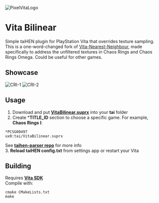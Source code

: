 ![PixelVitaLogo](https://user-images.githubusercontent.com/20092823/113035584-09c89c80-919c-11eb-9a82-a0cc51e6c6f0.png)

# Vita Bilinear
Simple taiHEN plugin for PlayStation Vita that overrides texture sampling.   
This is a one-word-changed fork of [Vita-Nearest-Neighbour](https://github.com/MuxaJlbl4/Vita-Nearest-Neighbour), made specifically to address the unfiltered textures in Chaos Rings and Chaos Rings Omega. Could be useful for other games.

## Showcase
![CRI-1](https://user-images.githubusercontent.com/5187034/127921982-c1cbfa7a-ca26-4c70-98a0-41b66b081e71.gif)
![CRI-2](https://user-images.githubusercontent.com/5187034/127922049-0cc6167c-8ed2-45cc-85f1-ec2b39efab96.gif)

## Usage
1. Download and put **[VitaBilinear.suprx](https://github.com/swosho/Vita-Bilinear/releases)** into your **tai** folder  
2. Create ***TITLE_ID** section to choose a specific game. For example, **Chaos Rings I**:
```
*PCSG00497
ux0:tai/VitaBilinear.suprx
```
See **[taihen-parser repo](https://github.com/DaveeFTW/taihen-parser)** for more info  
3. **Reload taiHEN config.txt** from settings app or restart your Vita  

## Building
Requires **[Vita SDK](https://vitasdk.org)**  
Compile with:

```
cmake CMakeLists.txt  
make
```
